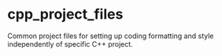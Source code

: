 # cpp_project_files
Common project files for setting up coding formatting and style independently of specific C++ project.

